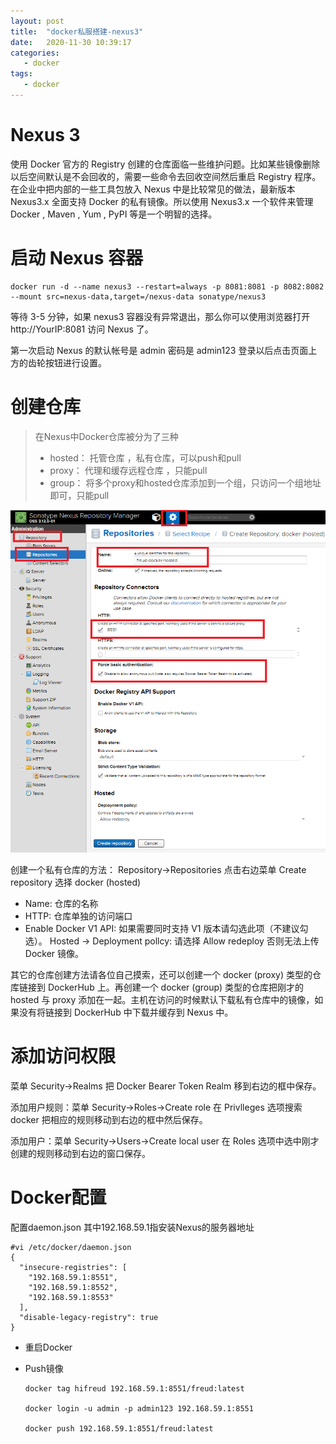 ```yaml
---
layout: post
title:  "docker私服搭建-nexus3"
date:   2020-11-30 10:39:17
categories: 
   - docker
tags:
   - docker
---
```


# Nexus 3

使用 Docker 官方的 Registry 创建的仓库面临一些维护问题。比如某些镜像删除以后空间默认是不会回收的，需要一些命令去回收空间然后重启 Registry 程序。在企业中把内部的一些工具包放入 Nexus 中是比较常见的做法，最新版本 Nexus3.x 全面支持 Docker 的私有镜像。所以使用 Nexus3.x 一个软件来管理 Docker , Maven , Yum , PyPI 等是一个明智的选择。

# 启动 Nexus 容器

```
docker run -d --name nexus3 --restart=always -p 8081:8081 -p 8082:8082 --mount src=nexus-data,target=/nexus-data sonatype/nexus3
```

等待 3-5 分钟，如果 nexus3 容器没有异常退出，那么你可以使用浏览器打开 http://YourIP:8081 访问 Nexus 了。

第一次启动 Nexus 的默认帐号是 admin 密码是 admin123 登录以后点击页面上方的齿轮按钮进行设置。

# 创建仓库

>在Nexus中Docker仓库被分为了三种
>
>+ hosted： 托管仓库 ，私有仓库，可以push和pull 
>+ proxy： 代理和缓存远程仓库 ，只能pull
>+ group： 将多个proxy和hosted仓库添加到一个组，只访问一个组地址即可，只能pull

![nexus repository][01]

创建一个私有仓库的方法： Repository->Repositories 点击右边菜单 Create repository 选择 docker (hosted)
- Name: 仓库的名称
- HTTP: 仓库单独的访问端口
- Enable Docker V1 API: 如果需要同时支持 V1 版本请勾选此项（不建议勾选）。
Hosted -> Deployment pollcy: 请选择 Allow redeploy 否则无法上传 Docker 镜像。

其它的仓库创建方法请各位自己摸索，还可以创建一个 docker (proxy) 类型的仓库链接到 DockerHub 上。再创建一个 docker (group) 类型的仓库把刚才的 hosted 与 proxy 添加在一起。主机在访问的时候默认下载私有仓库中的镜像，如果没有将链接到 DockerHub 中下载并缓存到 Nexus 中。

# 添加访问权限

菜单 Security->Realms 把 Docker Bearer Token Realm 移到右边的框中保存。

添加用户规则：菜单 Security->Roles->Create role 在 Privlleges 选项搜索 docker 把相应的规则移动到右边的框中然后保存。

添加用户：菜单 Security->Users->Create local user 在 Roles 选项中选中刚才创建的规则移动到右边的窗口保存。

# Docker配置

配置daemon.json
其中192.168.59.1指安装Nexus的服务器地址

```
#vi /etc/docker/daemon.json
{
  "insecure-registries": [
    "192.168.59.1:8551",
    "192.168.59.1:8552",
    "192.168.59.1:8553"
  ],
  "disable-legacy-registry": true
}
```

- 重启Docker
- Push镜像
  
  ```
  docker tag hifreud 192.168.59.1:8551/freud:latest

  docker login -u admin -p admin123 192.168.59.1:8551

  docker push 192.168.59.1:8551/freud:latest
  ```

[01]: /images/docker/nexus01.png
